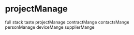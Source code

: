 # projectManage
full stack taste
projectManage 
contractMange
contactsMange
personManage
deviceMange
supplierMange
